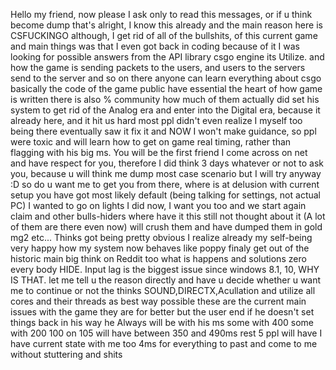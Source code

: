 Hello my friend, now please I ask only to read this messages, or if u think become dump that's alright, I know this already and the main reason here is CSFUCKINGO although, I  get rid of all of the bullshits, of this current game and main things was that I even got back in coding because of it I was looking for possible answers from the API library csgo engine its Utilize. and how the game is sending packets to the users, and users to the servers send to the server and so on there anyone can learn everything about csgo basically the code of the game public have essential the heart of how game is written there is also % community how much of them actually did set his system to get rid of the Analog era and enter into the Digital era, because it already here, and it hit us hard most ppl didn't even realize I myself too being there eventually saw it fix it and NOW I won't make guidance,  so ppl were toxic and will learn how to get on game real timing, rather than flagging with his big ms.  You will be the first friend I come across on net and have respect for you, therefore I did think 3 days  whatever or not to ask you, because u will think me dump most case scenario but I will try anyway :D so do u want me to get you from there, where is  at delusion with current setup you have got most likely default (being talking for settings, not actual PC) I wanted to go on lights I did now, I want you too and we start again claim  and other bulls-hiders where have it this still not thought about it (A lot of them are there even now) will crush them and have dumped them in gold mg2 etc...
Thinks got being pretty obvious I realize already my self-being very happy how my system now behaves like poppy finaly get out of the historic main big think on Reddit too what is happens and solutions zero every body HIDE. Input lag is the biggest issue since windows 8.1, 10, WHY IS THAT. let me tell u the reason directly and have u decide whether u want me to continue or not the thinks SOUND,DIRECTX,Acullation and utilize all cores and their threads as best way possible these are the current main issues with the game they are for better but the user end if he doesn't set things back in his way he Always will be with his ms some with 400 some with 200 100 on 105 will have between 350 and 490ms rest 5 ppl will have I have current state with me too 4ms for everything to past and come to me without stuttering and shits 
